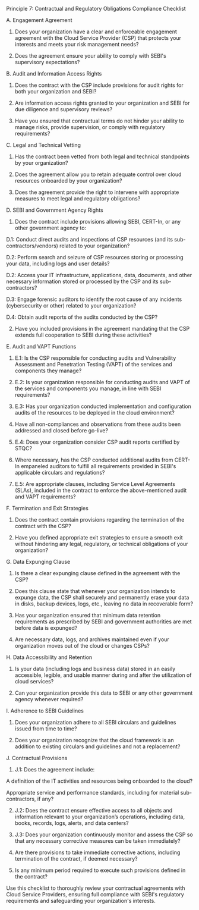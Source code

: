 Principle 7: Contractual and Regulatory Obligations Compliance Checklist

A. Engagement Agreement

1. Does your organization have a clear and enforceable engagement agreement with the Cloud Service Provider (CSP) that protects your interests and meets your risk management needs?


2. Does the agreement ensure your ability to comply with SEBI's supervisory expectations?



B. Audit and Information Access Rights

1. Does the contract with the CSP include provisions for audit rights for both your organization and SEBI?


2. Are information access rights granted to your organization and SEBI for due diligence and supervisory reviews?


3. Have you ensured that contractual terms do not hinder your ability to manage risks, provide supervision, or comply with regulatory requirements?



C. Legal and Technical Vetting

1. Has the contract been vetted from both legal and technical standpoints by your organization?


2. Does the agreement allow you to retain adequate control over cloud resources onboarded by your organization?


3. Does the agreement provide the right to intervene with appropriate measures to meet legal and regulatory obligations?



D. SEBI and Government Agency Rights

1. Does the contract include provisions allowing SEBI, CERT-In, or any other government agency to:

D.1: Conduct direct audits and inspections of CSP resources (and its sub-contractors/vendors) related to your organization?

D.2: Perform search and seizure of CSP resources storing or processing your data, including logs and user details?

D.2: Access your IT infrastructure, applications, data, documents, and other necessary information stored or processed by the CSP and its sub-contractors?

D.3: Engage forensic auditors to identify the root cause of any incidents (cybersecurity or other) related to your organization?

D.4: Obtain audit reports of the audits conducted by the CSP?



2. Have you included provisions in the agreement mandating that the CSP extends full cooperation to SEBI during these activities?



E. Audit and VAPT Functions

1. E.1: Is the CSP responsible for conducting audits and Vulnerability Assessment and Penetration Testing (VAPT) of the services and components they manage?


2. E.2: Is your organization responsible for conducting audits and VAPT of the services and components you manage, in line with SEBI requirements?


3. E.3: Has your organization conducted implementation and configuration audits of the resources to be deployed in the cloud environment?


4. Have all non-compliances and observations from these audits been addressed and closed before go-live?


5. E.4: Does your organization consider CSP audit reports certified by STQC?


6. Where necessary, has the CSP conducted additional audits from CERT-In empaneled auditors to fulfill all requirements provided in SEBI's applicable circulars and regulations?


7. E.5: Are appropriate clauses, including Service Level Agreements (SLAs), included in the contract to enforce the above-mentioned audit and VAPT requirements?



F. Termination and Exit Strategies

1. Does the contract contain provisions regarding the termination of the contract with the CSP?


2. Have you defined appropriate exit strategies to ensure a smooth exit without hindering any legal, regulatory, or technical obligations of your organization?



G. Data Expunging Clause

1. Is there a clear expunging clause defined in the agreement with the CSP?


2. Does this clause state that whenever your organization intends to expunge data, the CSP shall securely and permanently erase your data in disks, backup devices, logs, etc., leaving no data in recoverable form?


3. Has your organization ensured that minimum data retention requirements as prescribed by SEBI and government authorities are met before data is expunged?


4. Are necessary data, logs, and archives maintained even if your organization moves out of the cloud or changes CSPs?



H. Data Accessibility and Retention

1. Is your data (including logs and business data) stored in an easily accessible, legible, and usable manner during and after the utilization of cloud services?


2. Can your organization provide this data to SEBI or any other government agency whenever required?



I. Adherence to SEBI Guidelines

1. Does your organization adhere to all SEBI circulars and guidelines issued from time to time?


2. Does your organization recognize that the cloud framework is an addition to existing circulars and guidelines and not a replacement?



J. Contractual Provisions

1. J.1: Does the agreement include:

A definition of the IT activities and resources being onboarded to the cloud?

Appropriate service and performance standards, including for material sub-contractors, if any?



2. J.2: Does the contract ensure effective access to all objects and information relevant to your organization’s operations, including data, books, records, logs, alerts, and data centers?


3. J.3: Does your organization continuously monitor and assess the CSP so that any necessary corrective measures can be taken immediately?


4. Are there provisions to take immediate corrective actions, including termination of the contract, if deemed necessary?


5. Is any minimum period required to execute such provisions defined in the contract?



Use this checklist to thoroughly review your contractual agreements with Cloud Service Providers, ensuring full compliance with SEBI's regulatory requirements and safeguarding your organization's interests.

